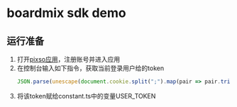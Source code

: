 # boardmix sdk demo

## 运行准备
1. 打开[pixso应用](https://pre.pixso.cn/app/)，注册账号并进入应用
2. 在控制台输入如下指令，获取当前登录用户给的token
   ```javascript
   JSON.parse(unescape(document.cookie.split(";").map(pair => pair.trim().split("=")).find(item => item[0] === "BOSYUNCurrent")[1]))["refresh_token"]
   ```
3. 将该token赋给constant.ts中的变量USER_TOKEN